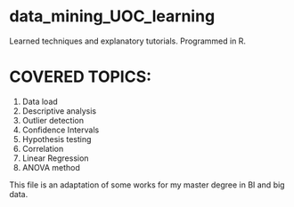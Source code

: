 # data_mining_UOC_learning
Learned techniques and explanatory tutorials. Programmed in R.

# COVERED TOPICS:
 1. Data load
 2. Descriptive analysis
 3. Outlier detection
 4. Confidence Intervals
 5. Hypothesis testing
 6. Correlation
 7. Linear Regression
 8. ANOVA method
 
 This file is an adaptation of some works for my master degree in BI and big data.
